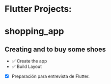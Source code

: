 
# Flutter Projects:
# shopping_app
## Creating and to buy some shoes

- ✅ Create the app
- ✅ Build Layout


- [x] Preparación para entrevista de Flutter.
